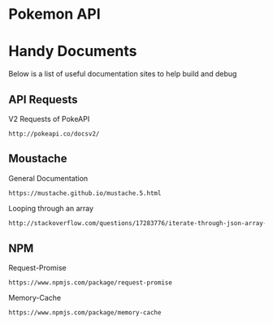 # Pokemon API

# Handy Documents
Below is a list of useful documentation sites to help build and debug

API Requests
-------------
V2 Requests of PokeAPI
```
http://pokeapi.co/docsv2/
```

Moustache
--------------
General Documentation
```
https://mustache.github.io/mustache.5.html
```
Looping through an array
```html
http://stackoverflow.com/questions/17283776/iterate-through-json-array-with-mustache
```

NPM
--------------
Request-Promise
```
https://www.npmjs.com/package/request-promise
```
Memory-Cache
```
https://www.npmjs.com/package/memory-cache
```
